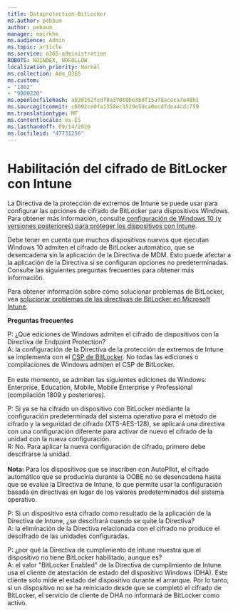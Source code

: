 ```yaml
---
title: Dataprotection-BitLocker
ms.author: pebaum
author: pebaum
manager: mnirkhe
ms.audience: Admin
ms.topic: article
ms.service: o365-administration
ROBOTS: NOINDEX, NOFOLLOW
localization_priority: Normal
ms.collection: Adm_O365
ms.custom:
- "1802"
- "9000220"
ms.openlocfilehash: ab28162fcdf0a37060be3bdf15a78aceca7a48b1
ms.sourcegitcommit: c6692ce0fa1358ec3529e59ca0ecdfdea4cdc759
ms.translationtype: MT
ms.contentlocale: es-ES
ms.lasthandoff: 09/14/2020
ms.locfileid: "47731256"
---
```

# <a name="enabling-bitlocker-encryption-with-intune"></a>Habilitación del cifrado de BitLocker con Intune

 La Directiva de la protección de extremos de Intune se puede usar para configurar las opciones de cifrado de BitLocker para dispositivos Windows. Para obtener más información, consulte [configuración de Windows 10 (y versiones posteriores) para proteger los dispositivos con Intune](https://docs.microsoft.com/intune/endpoint-protection-windows-10#windows-encryption).
 
Debe tener en cuenta que muchos dispositivos nuevos que ejecutan Windows 10 admiten el cifrado de BitLocker automático, que se desencadena sin la aplicación de la Directiva de MDM. Esto puede afectar a la aplicación de la Directiva si se configuran opciones no predeterminadas. Consulte las siguientes preguntas frecuentes para obtener más información.
 
Para obtener información sobre cómo solucionar problemas de BitLocker, vea [solucionar problemas de las directivas de BitLocker en Microsoft Intune](https://docs.microsoft.com/intune/protect/troubleshoot-bitlocker-policies).
 
 
**Preguntas frecuentes**

 P: ¿Qué ediciones de Windows admiten el cifrado de dispositivos con la Directiva de Endpoint Protection?<br>
 A: la configuración de la Directiva de la protección de extremos de Intune se implementa con el [CSP de BitLocker](https://docs.microsoft.com/windows/client-management/mdm/bitlocker-csp). No todas las ediciones o compilaciones de Windows admiten el CSP de BitLocker. <br><br>
      En este momento, se admiten las siguientes ediciones de Windows: Enterprise, Education, Mobile, Mobile Enterprise y Professional (compilación 1809 y posteriores).
 
P: Si ya se ha cifrado un dispositivo con BitLocker mediante la configuración predeterminada del sistema operativo para el método de cifrado y la seguridad de cifrado (XTS-AES-128), se aplicará una directiva con una configuración diferente para activar de nuevo el cifrado de la unidad con la nueva configuración.<br>
R: No. Para aplicar la nueva configuración de cifrado, primero debe descifrarse la unidad.<br><br>
**Nota:** Para los dispositivos que se inscriben con AutoPilot, el cifrado automático que se produciría durante la OOBE no se desencadena hasta que se evalúe la Directiva de Intune, lo que permite usar la configuración basada en directivas en lugar de los valores predeterminados del sistema operativo.
 
P: Si un dispositivo está cifrado como resultado de la aplicación de la Directiva de Intune, ¿se descifrará cuando se quite la Directiva?<br>
A: la eliminación de la Directiva relacionada con el cifrado no produce el descifrado de las unidades configuradas.
 
P: ¿por qué la Directiva de cumplimiento de Intune muestra que el dispositivo no tiene BitLocker habilitado, aunque es?<br>
A: el valor "BitLocker Enabled" de la Directiva de cumplimiento de Intune usa el cliente de atestación de estado del dispositivo Windows (DHA). Este cliente solo mide el estado del dispositivo durante el arranque. Por lo tanto, si un dispositivo no se ha reiniciado desde que se completó el cifrado de BitLocker, el servicio de cliente de DHA no informará de BitLocker como activo.
 
 